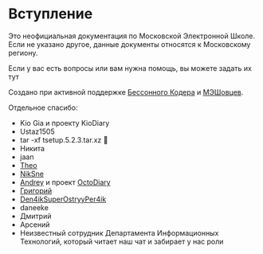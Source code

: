 # Вступление

Это неофициальная документация по Московской Электронной Школе. Если не указано другое, данные документы относятся к Московскому региону.
  
Если у вас есть вопросы или вам нужна помощь, вы можете задать их тут [](https://t.me/sleeplessmash)

Создано при активной поддержке [Бессонного Кодера](https://redguy.org/) и [МЭШовцев](https://t.me/sleeplessmash).

Отдельное спасибо:
- Kio Gia и проекту KioDiary
- Ustaz1505
- tar -xf tsetup.5.2.3.tar.xz 🦶
- Никита
- jaan
- [Theo](https://theo.is-a.dev/)
- [NikSne](https://niksne.ru/)
- [Andrey](https://github.com/bxkr) и проект [OctoDiary](https://github.com/OctoDiary)
- [Григорий](https://github.com/Grigoriy457)
- [Den4ikSuperOstryyPer4ik](https://github.com/Den4ikSuperOstryyPer4ik)
- daneeke
- Дмитрий
- Арсений
- Неизвестный сотрудник Департамента Информационных Технологий, который читает наш чат и забирает у нас роли
